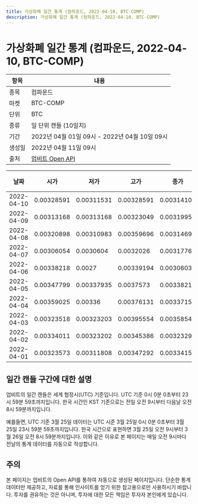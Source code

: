 ```yaml
---
title: 가상화폐 일간 통계 (컴파운드, 2022-04-10, BTC-COMP)
description: 가상화폐 일간 통계 (컴파운드, 2022-04-10, BTC-COMP)
---
```



가상화폐 일간 통계 (컴파운드, 2022-04-10, BTC-COMP)
===

|항목|내용|
|--|--|
|종목|컴파운드|
|마켓|BTC-COMP|
|단위|BTC|
|종류|일 단위 캔들 (10일치)|
|기간|2022년 04월 01일 09시 - 2022년 04월 10일 09시|
|생성일|2022년 04월 11일 09시|
|출처|[업비트 Open API](https://docs.upbit.com)|


|날짜|시가|저가|고가|종가|비고|
|--|--|--|--|--|--|
|2022-04-10|0.00328591|0.00311531|0.00328591|0.00314103|    |
|2022-04-09|0.00313168|0.00313168|0.00323049|0.00319955|    |
|2022-04-08|0.00320898|0.00310983|0.00359696|0.00314697|    |
|2022-04-07|0.00306054|0.0030604|0.0032026|0.0031776|    |
|2022-04-06|0.00338218|0.0027|0.00339194|0.00306039|    |
|2022-04-05|0.00347799|0.00337935|0.0037573|0.00338218|    |
|2022-04-04|0.00359025|0.00336|0.00376131|0.00337157|    |
|2022-04-03|0.00323518|0.00323203|0.00395554|0.00358543|    |
|2022-04-02|0.00334011|0.00323202|0.00345386|0.00323291|    |
|2022-04-01|0.00323573|0.00311808|0.00347292|0.00334158|    |


일간 캔들 구간에 대한 설명
---


업비트의 일간 캔들은 세계 협정시(UTC) 기준입니다. 
UTC 기준 0시 0분 0초부터 23시 59분 59초까지입니다. 
한국 시간인 KST 기준으로는 전일 오전 9시부터 다음날 오전 8시 59분까지입니다. 


예를들면, UTC 기준 3월 25일 데이터는 UTC 시준 3월 25일 0시 0분 0초부터 3월 25일 23시 59분 59초까지입니다. 
한국 시간으로 표현하면 3월 25일 오전 9시부터 3월 26일 오전 8시 59분까지입니다. 
이와 같은 이유로 본 페이지는 매일 오전 9시마다 전날의 통계 데이터를 자동으로 작성합니다. 


주의
---


본 페이지는 업비트의 Open API를 통하여 자동으로 생성된 페이지입니다. 
단순한 통계 데이터만 제공하고, 자료를 통해 인사이트를 얻기 위한 참고용으로만 사용하시기 바랍니다. 
투자를 권유하는 것은 아니며, 투자에 대한 모든 책임은 투자자 본인에게 있습니다. 
